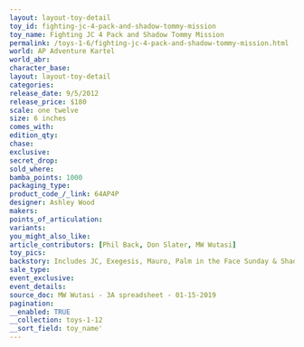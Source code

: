 ```yaml
---
layout: layout-toy-detail 
toy_id: fighting-jc-4-pack-and-shadow-tommy-mission
toy_name: Fighting JC 4 Pack and Shadow Tommy Mission
permalink: /toys-1-6/fighting-jc-4-pack-and-shadow-tommy-mission.html
world: AP Adventure Kartel
world_abr: 
character_base: 
layout: layout-toy-detail
categories: 
release_date: 9/5/2012
release_price: $180 
scale: one twelve
size: 6 inches
comes_with: 
edition_qty: 
chase: 
exclusive: 
secret_drop: 
sold_where: 
bamba_points: 1000
packaging_type: 
product_code_/_link: 64AP4P
designer: Ashley Wood
makers: 
points_of_articulation: 
variants: 
you_might_also_like: 
article_contributors: [Phil Back, Don Slater, MW Wutasi]
toy_pics: 
backstory: Includes JC, Exegesis, Mauro, Palm in the Face Sunday & Shadow Tommy Mission
sale_type: 
event_exclusive: 
event_details: 
source_doc: MW Wutasi - 3A spreadsheet - 01-15-2019
pagination: 
__enabled: TRUE
__collection: toys-1-12
__sort_field: toy_name'
---
```

